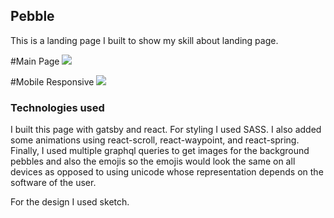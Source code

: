 ## Pebble

This is a landing page I built to show my skill about landing page.

#Main Page
![](https://user-images.githubusercontent.com/43462128/76674877-5db11500-658a-11ea-82ea-af7022cd6482.png)

#Mobile Responsive
![](https://user-images.githubusercontent.com/43462128/76674882-6570b980-658a-11ea-8b46-08358ddcf82e.png)

### Technologies used

I built this page with gatsby and react. For styling I used SASS. I also added some animations using react-scroll, react-waypoint, and react-spring. Finally, I used multiple graphql queries to get images for the background pebbles and also the emojis so the emojis would look the same on all devices as opposed to using unicode whose representation depends on the software of the user.

For the design I used sketch.

